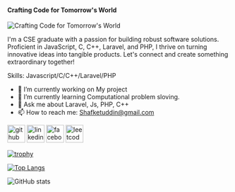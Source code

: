 #### Crafting Code for Tomorrow's World
![Crafting Code for Tomorrow's World](https://media.licdn.com/dms/image/C5616AQHnvrok-Yrl8Q/profile-displaybackgroundimage-shrink_350_1400/0/1660682987050?e=1721260800&v=beta&t=Or_Y_6XFqy4KKEQRgVmVFmQ3qI9qiS0t0YtxJZyEIG4)

I'm a CSE graduate with a passion for building robust software solutions. Proficient in JavaScript, C, C++, Laravel, and PHP, I thrive on turning innovative ideas into tangible products. Let's connect and create something extraordinary together!

Skills: Javascript/C/C++/Laravel/PHP

- 🔭 I’m currently working on My project 
- 🌱 I’m currently learning Computational problem sloving.  
- 💬 Ask me about Laravel, Js, PHP, C++ 
- 📫 How to reach me: Shafketuddin@gmail.com 


[<img src='https://cdn.jsdelivr.net/npm/simple-icons@3.0.1/icons/github.svg' alt='github' height='40'>](https://github.com/Shafketuddin-dev)  [<img src='https://cdn.jsdelivr.net/npm/simple-icons@3.0.1/icons/linkedin.svg' alt='linkedin' height='40'>](https://www.linkedin.com/in/shafket-uddin-09b9b1248/)  [<img src='https://cdn.jsdelivr.net/npm/simple-icons@3.0.1/icons/facebook.svg' alt='facebook' height='40'>](https://www.facebook.com/shafketuddin)  [<img src='https://cdn.jsdelivr.net/npm/simple-icons@3.0.1/icons/leetcode.svg' alt='leetcode' height='40'>](https://leetcode.com/u/ShafketUddin/)  

[![trophy](https://github-profile-trophy.vercel.app/?username=Shafketuddin-dev)](https://github.com/ryo-ma/github-profile-trophy)

[![Top Langs](https://github-readme-stats.vercel.app/api/top-langs/?username=Shafketuddin-dev)](https://github.com/anuraghazra/github-readme-stats)

![GitHub stats](https://github-readme-stats.vercel.app/api?username=Shafketuddin-dev&show_icons=true&count_private=true)  

